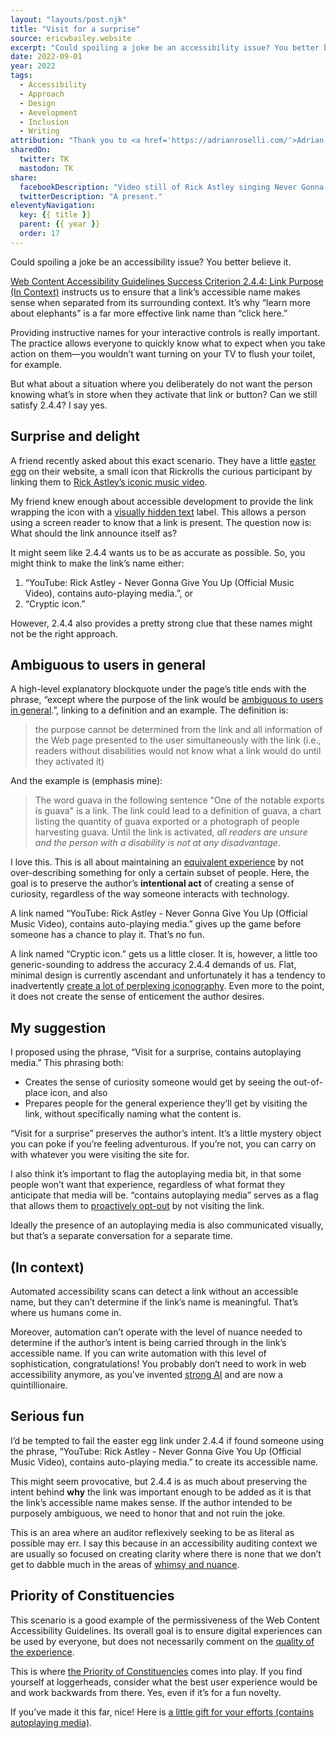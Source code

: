 ```yaml
---
layout: "layouts/post.njk"
title: "Visit for a surprise"
source: ericwbailey.website
excerpt: "Could spoiling a joke be an accessibility issue? You better believe it."
date: 2022-09-01
year: 2022
tags:
  - Accessibility
  - Approach
  - Design
  - Aevelopment
  - Inclusion
  - Writing
attribution: "Thank you to <a href='https://adrianroselli.com/'>Adrian Roselli</a> for helping me land this plane."
sharedOn:
  twitter: TK
  mastodon: TK
share:
  facebookDescription: "Video still of Rick Astley singing Never Gonna Give You Up. The text 'Visit for a surprise' is placed over the still in such a way that the 'O' in 'for' is covering the face around his mouth."
  twitterDescription: "A present."
eleventyNavigation:
  key: {{ title }}
  parent: {{ year }}
  order: 17
---
```


Could spoiling a joke be an accessibility issue? You better believe it.

[Web Content Accessibility Guidelines Success Criterion 2.4.4: Link Purpose (In Context)](https://www.w3.org/WAI/WCAG22/Understanding/link-purpose-in-context.html) instructs us to ensure that a link’s accessible name makes sense when separated from its surrounding context. It’s why “learn more about elephants” is a far more effective link name than “click here.”

Providing instructive names for your interactive controls is really important. The practice allows everyone to quickly know what to expect when you take action on them—you wouldn’t want turning on your TV to flush your toilet, for example.

But what about a situation where you deliberately do not want the person knowing what’s in store when they activate that link or button? Can we still satisfy 2.4.4? I say yes.

## Surprise and delight

A friend recently asked about this exact scenario. They have a little [easter egg](https://en.wikipedia.org/wiki/Easter_egg_(media)) on their website, a small icon that Rickrolls the curious participant by linking them to [Rick Astley’s iconic music video](https://www.youtube.com/watch?v=dQw4w9WgXcQ).

My friend knew enough about accessible development to provide the link wrapping the icon with a [visually hidden text](https://www.a11yproject.com/posts/how-to-hide-content/) label. This allows a person using a screen reader to know that a link is present. The question now is: What should the link announce itself as?

It might seem like 2.4.4 wants us to be as accurate as possible. So, you might think to make the link’s name either:

1. “YouTube: Rick Astley - Never Gonna Give You Up (Official Music Video), contains auto-playing media.”, or
1. “Cryptic icon.”

However, 2.4.4 also provides a pretty strong clue that these names might not be the right approach.

## Ambiguous to users in general

A high-level explanatory blockquote under the page’s title ends with the phrase, “except where the purpose of the link would be [ambiguous to users in general](https://www.w3.org/WAI/WCAG22/Understanding/link-purpose-in-context.html#dfn-ambiguous-to-users-in-general).”, linking to a definition and an example. The definition is:

> the purpose cannot be determined from the link and all information of the Web page presented to the user simultaneously with the link (i.e., readers without disabilities would not know what a link would do until they activated it)

And the example is (emphasis mine):

> The word guava in the following sentence "One of the notable exports is guava" is a link. The link could lead to a definition of guava, a chart listing the quantity of guava exported or a photograph of people harvesting guava. Until the link is activated, <em>all readers are unsure and the person with a disability is not at any disadvantage</em>.

I love this. This is all about maintaining an [equivalent experience](https://www.smashingmagazine.com/2020/05/equivalent-experiences-part1/) by not over-describing something for only a certain subset of people. Here, the goal is to preserve the author’s **intentional act** of creating a sense of curiosity, regardless of the way someone interacts with technology.

A link named “YouTube: Rick Astley - Never Gonna Give You Up (Official Music Video), contains auto-playing media.” gives up the game before someone has a chance to play it. That’s no fun.

A link named “Cryptic icon.” gets us a little closer. It is, however, a little too generic-sounding to address the accuracy 2.4.4 demands of us. Flat, minimal design is currently ascendant and unfortunately it has a tendency to inadvertently [create a lot of perplexing iconography](https://thomasbyttebier.be/blog/the-best-icon-is-a-text-label). Even more to the point, it does not create the sense of enticement the author desires.

## My suggestion

I proposed using the phrase, “Visit for a surprise, contains autoplaying media.” This phrasing both:

- Creates the sense of curiosity someone would get by seeing the out-of-place icon, and also
- Prepares people for the general experience they’ll get by visiting the link, without specifically naming what the content is.

“Visit for a surprise” preserves the author’s intent. It’s a little mystery object you can poke if you’re feeling adventurous. If you’re not, you can carry on with whatever you were visiting the site for.

I also think it’s important to flag the autoplaying media bit, in that some people won’t want that experience, regardless of what format they anticipate that media will be. “contains autoplaying media” serves as a flag that allows them to [proactively opt-out](https://source.opennews.org/articles/motion-sick/) by not visiting the link.

Ideally the presence of an autoplaying media is also communicated visually, but that’s a separate conversation for a separate time.

## (In context)

Automated accessibility scans can detect a link without an accessible name, but they can’t determine if the link’s name is meaningful. That’s where us humans come in.

Moreover, automation can’t operate with the level of nuance needed to determine if the author’s intent is being carried through in the link’s accessible name. If you can write automation with this level of sophistication, congratulations! You probably don’t need to work in web accessibility anymore, as you’ve invented [strong AI](https://en.wikipedia.org/wiki/Artificial_general_intelligence#%22Strong_AI%22_as_defined_in_philosophy) and are now a quintillionaire.

## Serious fun

I’d be tempted to fail the easter egg link under 2.4.4 if found someone using the phrase, “YouTube: Rick Astley - Never Gonna Give You Up (Official Music Video), contains auto-playing media.” to create its accessible name.

This might seem provocative, but 2.4.4 is as much about preserving the intent behind **why** the link was important enough to be added as it is that the link’s accessible name makes sense. If the author intended to be purposely ambiguous, we need to honor that and not ruin the joke.

This is an area where an auditor reflexively seeking to be as literal as possible may err. I say this because in an accessibility auditing context we are usually so focused on creating clarity where there is none that we don’t get to dabble much in the areas of [whimsy and nuance](https://elisehe.in/2022/07/19/the-fun-in-accessibility).

## Priority of Constituencies

This scenario is a good example of the permissiveness of the Web Content Accessibility Guidelines. Its overall goal is to ensure digital experiences can be used by everyone, but does not necessarily comment on the [quality of the experience](https://makeitfable.com/article/ive-had-enough-when-access-friction-becomes-an-access-barrier/).

This is where [the Priority of Constituencies](https://www.w3.org/TR/html-design-principles/#priority-of-constituencies) comes into play. If you find yourself at loggerheads, consider what the best user experience would be and work backwards from there. Yes, even if it’s for a fun novelty.

If you’ve made it this far, nice! Here is [a little gift for your efforts (contains autoplaying media)](https://www.youtube.com/watch?v=woKUEIJkwxI).
